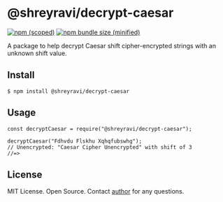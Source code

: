 # @shreyravi/decrypt-caesar
[![npm (scoped)](https://img.shields.io/npm/v/@shreyravi/decrypt-caesar.svg)](https://www.npmjs.com/package/@shreyravi/decrypt-caesar)
[![npm bundle size (minified)](https://img.shields.io/bundlephobia/min/@shreyravi/decrypt-caesar.svg)](https://www.npmjs.com/package/@shreyravi/decrypt-caesar)

A package to help decrypt Caesar shift cipher-encrypted strings with an unknown shift value.

## Install
```
$ npm install @shreyravi/decrypt-caesar
```

## Usage
```
const decryptCaesar = require("@shreyravi/decrypt-caesar");

decryptCaesar("Fdhvdu Flskhu Xqhqfubswhg");
// Unencrypted: "Caesar Cipher Unencrypted" with shift of 3
//=> 
```

## License
MIT License. Open Source. Contact [author](mailto:shrey@shreyravi.com) for any questions.